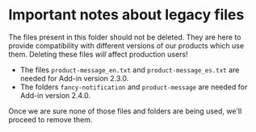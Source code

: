 # Important notes about legacy files

The files present in this folder should not be deleted. They are here to provide compatibility with different versions of our products which use them. Deleting these files *will* affect production users!

- The files `product-message_en.txt` and `product-message_es.txt` are needed for Add-in version 2.3.0.
- The folders `fancy-notification` and `product-message` are needed for Add-in version 2.4.0.

Once we are sure none of those files and folders are being used, we'll proceed to remove them.
